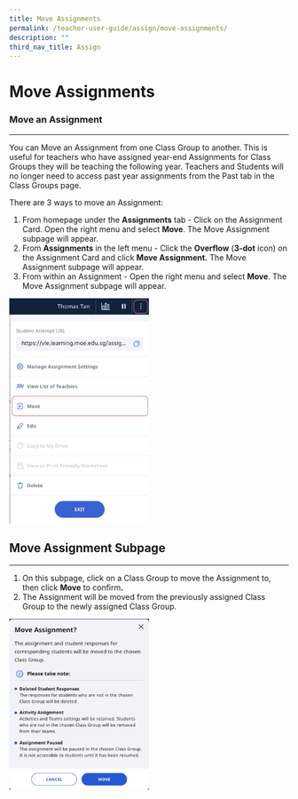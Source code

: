 ```yaml
---
title: Move Assignments
permalink: /teacher-user-guide/assign/move-assignments/
description: ""
third_nav_title: Assign
---
```

<h1 id="move-assignments">Move Assignments</h1>
<h3 id="move-an-assignment">Move an Assignment</h3>
<hr>
<p>You can Move an Assignment from one Class Group to another. This is useful for teachers who have assigned year-end Assignments for Class Groups they will be teaching the following year. Teachers and Students will no longer need to access past year assignments from the Past tab in the Class Groups page.</p>
<p>There are 3 ways to move an Assignment:</p>
<ol>
<li>From homepage under the <strong>Assignments</strong> tab - Click on the Assignment Card. Open the right menu and select <strong>Move</strong>. The Move Assignment subpage will appear.</li>
<li>From <strong>Assignments</strong> in the left menu - Click the <strong>Overflow</strong> (<strong>3-dot</strong> icon) on the Assignment Card and click <strong>Move Assignment.</strong> The Move Assignment subpage will appear.</li>
<li>From within an Assignment - Open the right menu and select <strong>Move</strong>. The Move Assignment subpage will appear.</li>
</ol>
<p><img style="width: 50%;" src="/images/2Teacher/AS-MoveAssignment1.png"></p>
<h2 id="move-assignment-subpage-">Move Assignment Subpage</h2>
<hr>
<ol>
<li>On this subpage, click on a Class Group to move the Assignment to, then click <strong>Move</strong> to confirm<strong>.</strong> </li>
<li>The Assignment will be moved from the previously assigned Class Group to the newly assigned Class Group.</li>
</ol>
<img style="width: 50%;" src="/images/2Teacher/AS-MoveAssignment2.png">